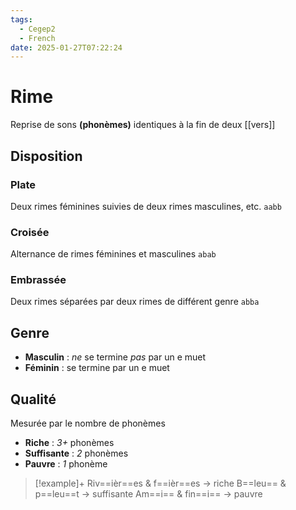 ```yaml
---
tags:
  - Cegep2
  - French
date: 2025-01-27T07:22:24
---
```


# Rime

Reprise de sons **(phonèmes)** identiques à la fin de deux [[vers]]

## Disposition

### Plate

Deux rimes féminines suivies de deux rimes masculines, etc.
`aabb`

### Croisée

Alternance de rimes féminines et masculines
`abab`

### Embrassée

Deux rimes séparées par deux rimes de différent genre
`abba`

## Genre

- **Masculin** : *ne* se termine *pas* par un e muet
- **Féminin** : se termine par un e muet

## Qualité

Mesurée par le nombre de phonèmes

- **Riche** : *3+* phonèmes
- **Suffisante** : *2* phonèmes
- **Pauvre** : *1* phonème

> [!example]+
> Riv==ièr==es & f==ièr==es -> riche
> B==leu== & p==leu==t -> suffisante
> Am==i== & fin==i== -> pauvre